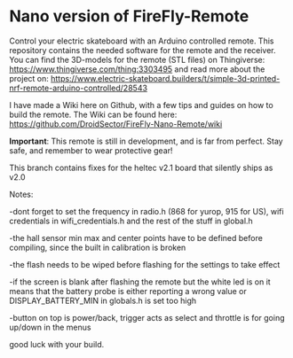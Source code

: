 # Nano version of FireFly-Remote

Control your electric skateboard with an Arduino controlled remote. This repository contains the needed software for the remote and the receiver. You can find the 3D-models for the remote (STL files) on Thingiverse: https://www.thingiverse.com/thing:3303495 and read more about the project on: https://www.electric-skateboard.builders/t/simple-3d-printed-nrf-remote-arduino-controlled/28543

I have made a Wiki here on Github, with a few tips and guides on how to build the remote. The Wiki can be found here: https://github.com/DroidSector/FireFly-Nano-Remote/wiki

**Important**: This remote is still in development, and is far from perfect. Stay safe, and remember to wear protective gear!

This branch contains fixes for the heltec v2.1 board that silently ships as v2.0

Notes: 

-dont forget to set the frequency in radio.h (868 for yurop, 915 for US), wifi credentials in wifi_credentials.h and the rest of the stuff in global.h

-the hall sensor min max and center points have to be defined before compiling, since the built in calibration is broken

-the flash needs to be wiped before flashing for the settings to take effect

-if the screen is blank after flashing the remote but the white led is on it means that the battery probe is either reporting a wrong value or DISPLAY_BATTERY_MIN in globals.h is set too high

-button on top is power/back, trigger acts as select and throttle is for going up/down in the menus


good luck with your build.
